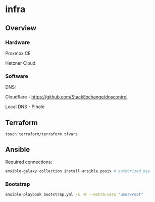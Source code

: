 # infra

## Overview

### Hardware

Proxmox CE

Hetzner Cloud

### Software

DNS:

Cloudflare - https://github.com/StackExchange/dnscontrol

Local DNS - Pihole

## Terraform

```
touch terraform/terraform.tfvars
```

## Ansible

Required connections:

```bash
ansible-galaxy collection install ansible.posix # authorized_key
```

### Bootstrap

```bash
ansible-playbook bootstrap.yml -k -K --extra-vars "user=root"
```
